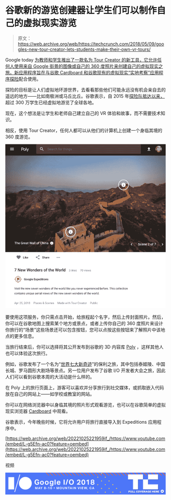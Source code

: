 # 谷歌新的游览创建器让学生们可以制作自己的虚拟现实游览 

> 原文：<https://web.archive.org/web/https://techcrunch.com/2018/05/09/googles-new-tour-creator-lets-students-make-their-own-vr-tours/>

Google today [为教师和学生推出了一款名为 Tour Creator 的新工具，它允许任何人使用来自 Google 街景的图像或自己的 360 度照片来创建自己的虚拟现实之旅。新应用程序旨在与谷歌 Cardboard 和谷歌现有的虚拟现实“实地考察”应用程序](https://web.archive.org/web/20221025221959/https://www.blog.google/topics/education/tour-creator-schools-vr/)[探险](https://web.archive.org/web/20221025221959/https://techcrunch.com/2015/05/28/google-launches-expeditions-an-app-for-shared-virtual-school-field-trips/)配合使用。

探险的目标是让人们虚拟地环游世界，去看看那些他们可能永远没有机会亲自去的遥远的地方——比如南极洲或马丘比丘。谷歌表示，自 2015 年[探险队抵达以来，](https://web.archive.org/web/20221025221959/https://techcrunch.com/2015/05/28/google-launches-expeditions-an-app-for-shared-virtual-school-field-trips/)超过 300 万学生已经虚拟地游览了全球各地。

现在，这个想法是让学生和老师自己建立自己的 VR 体验和故事，而不需要技术知识。

相反，使用 Tour Creator，任何人都可以从他们的计算机上创建一个身临其境的 360 度游览。

![](img/6b47580a67e6f4f9f97091447bb58bd5.png)

要使用这项服务，你只需点击开始，给旅程起个名字，然后上传封面照片。然后，你可以在谷歌地图上搜索某个地方或景点，或者上传你自己的 360 度照片来设计你旅行的“场景”这些场景还可以包含按钮，您可以点按这些按钮来了解照片中该地点的更多信息。

当旅行结束后，你可以选择将其公开发布到谷歌的 3D 内容库 [Poly](https://web.archive.org/web/20221025221959/https://poly.google.com/) ，这样其他人也可以体验这次旅行。

例如，谷歌发布了一个名为“[世界七大新奇迹](https://web.archive.org/web/20221025221959/https://poly.google.com/view/8v-I0wldO1r)”的保利之旅，其中包括泰姬陵、中国长城、罗马圆形大剧场等景点。另一位用户发布了谷歌 I/O 开发者大会之旅，因此人们可以看到谷歌本周的大活动是什么样的。

在 Poly 上的旅行页面上，游客可以喜欢并分享旅行到社交媒体，或抓取嵌入代码放在自己的网站上——如学校或教室的网站。

你可以在网络浏览器中以身临其境的照片形式观看游览，也可以在谷歌简单的虚拟现实浏览器 [Cardboard](https://web.archive.org/web/20221025221959/https://vr.google.com/cardboard/) 中观看。

谷歌表示，今年晚些时候，它将允许用户将旅行直接导入到 Expeditions 应用程序中。

[https://web.archive.org/web/20221025221959if_/https://www.youtube.com/embed/L-g5Efn-ac0?feature=oembed](https://web.archive.org/web/20221025221959if_/https://www.youtube.com/embed/L-g5Efn-ac0?feature=oembed)

视频

[![](img/004ca3a58285cc125d22c2c1132450aa.png)](https://web.archive.org/web/20221025221959/https://techcrunch.com/tag/google-i-o-2018)